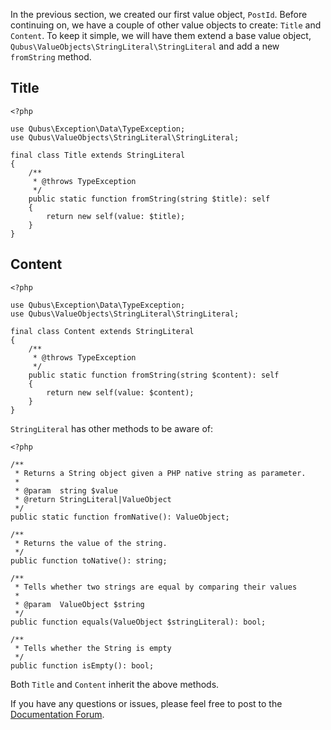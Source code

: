 In the previous section, we created our first value object, `PostId`. Before continuing on, we have a couple of other 
value objects to create: `Title` and `Content`. To keep it simple, we will have them extend a base value object, 
`Qubus\ValueObjects\StringLiteral\StringLiteral` and add a new `fromString` method.

Title
-----

    <?php

    use Qubus\Exception\Data\TypeException;
    use Qubus\ValueObjects\StringLiteral\StringLiteral;
    
    final class Title extends StringLiteral
    {
        /**
         * @throws TypeException
         */
        public static function fromString(string $title): self
        {
            return new self(value: $title);
        }
    }

Content
-------

    <?php

    use Qubus\Exception\Data\TypeException;
    use Qubus\ValueObjects\StringLiteral\StringLiteral;
    
    final class Content extends StringLiteral
    {
        /**
         * @throws TypeException
         */
        public static function fromString(string $content): self
        {
            return new self(value: $content);
        }
    }

`StringLiteral` has other methods to be aware of:

    <?php

    /**
     * Returns a String object given a PHP native string as parameter.
     *
     * @param  string $value
     * @return StringLiteral|ValueObject
     */
    public static function fromNative(): ValueObject;

    /**
     * Returns the value of the string.
     */
    public function toNative(): string;

    /**
     * Tells whether two strings are equal by comparing their values
     *
     * @param  ValueObject $string
     */
    public function equals(ValueObject $stringLiteral): bool;

    /**
     * Tells whether the String is empty
     */
    public function isEmpty(): bool;

Both `Title` and `Content` inherit the above methods.

If you have any questions or issues, please feel free to post to the [Documentation Forum](https://codefyphp.com/community/documentation/).
